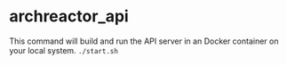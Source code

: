 # archreactor_api

This command will build and run the API server in an Docker container on your local system.
`./start.sh`
